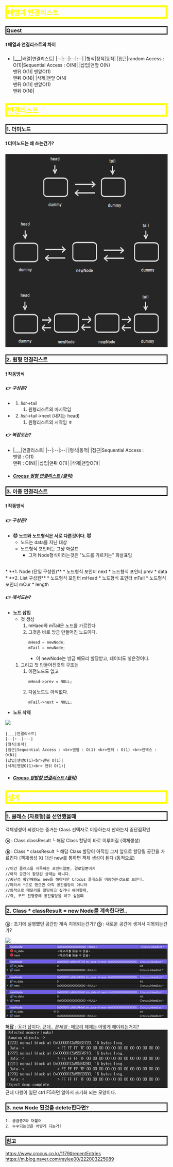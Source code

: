 <style>
.imgOption{
    display:flex;
    justify-content:center;
    align-items:center;
    height: 600px; 
}

.inverse {
    filter : invert(85%);
}

h2{
    font-weight :bold;
    border : 6px solid yellow;
    color : yellow !important;
}
h3 {
    font-weight :bold;
    border : 3px solid ;
}
</style>

<!--##### 👉 트로미노란? -->

## 배열과 연결리스트
### Quest
#### ❗ 배열과 연결리스트의 차이
*
    |___|배열|연결리스트|
    |--|:--|:--|:--|
    |형식|정적|동적|
    |접근|random Access : O(1)|Sequential Access : O(N)|
    |삽입|맨앞 O(N)<br>맨뒤 O(1)| 맨앞O(1) <br> 맨뒤 O(N)|
    |삭제|맨앞 O(N)<br>맨뒤 O(1)| 맨앞O(1) <br> 맨뒤 O(N)|

## 연결리스트 
### 1. 더미노드
#### ❗ 더미노드는 왜 쓰는건가?
<img class="imgOption inverse" src="2022-02-27-16-56-28.png">

### 2. 원형 연결리스트
#### ❗ 작동방식
##### 👉 구성은?
* 1. _*list*_->tail
     1. 원형리스트의 마지막임
* 2. _*list*_->tail->next (내지는 head)
     1. 원형리스트의 시작임 
ㅎ
##### 👉 복잡도는?
*
    |___|연결리스트|
    |--|:--|:--|
    |형식|동적|
    |접근|Sequential Access : <br>맨앞 : O(1) <br>맨뒤 : O(N)|
    |삽입|맨뒤 O(1)|
    |삭제|맨앞O(1)|

* ##### [Crocus 원형 연결리스트 (클릭)](C:/Users/offic/source/repos/CrocusClassPractice_연결리스트_1/CrocusClassPractice_연결리스트_1/CircuitLinkedList.cpp)

### 3. 이중 연결리스트
#### ❗ 작동방식
##### 👉 구성은?
* **😈 노드와 노드형식은 서로 다른것이다. 😈**
  * 노드는 data를 지닌 대상
  * 노드형식 포인터는 그냥 화살표
    * 그저 Node형식이라는것은 "노드를 가르키는" 화살표임
<br>
* **1. Node (단일 구성원)**
  * 노드형식 포인터 next
  * 노드형식 포인터 prev
  * data
* **2. List 구성원**
  * 노드형식 포인터 mHead
  * 노드형식 포인터 mTail
  * 노드형식 포인터 mCur
  * length

##### 👉 매서드는?
* **노드 삽입**
  * 첫 생성
    1. mHaed와 mTail은 노드를 가르킨다
    2. 그것은 바로 방금 만들어진 노드이다.
        ```cpp
        mHead = newNode;
        mTail = newNode;
        ```
        * 이 newNode는 방금 메모리 할당받고, 데이터도 넣은것이다.
   1. 그리고 첫 만들어진것의 구조는
      1. 이전노드도 없고
            ```
            mHead->prev = NULL;
            ```
      2. 다음노드도 아직없다.
            ```
		    mTail->next = NULL;
            ```
* **노드 삭제**
<img src="https://media.giphy.com/media/4XHpEaUrDjwVpin4IV/giphy.gif">

    |___|연결리스트|
    |--|:--|:--|
    |형식|동적|
    |접근|Sequential Access : <br>맨앞 : O(1) <br>맨뒤 : O(1) <br>인덱스 : O(N)|
    |삽입|맨앞O(1)<br>맨뒤 O(1)|
    |삭제|맨앞O(1)<br> 맨뒤 O(1)|

* ##### [Crocus 양방향 연결리스트 (클릭)](C:/Users/offic/source/repos/CrocusClassPractice_연결리스트_2/CrocusClassPractice_연결리스트_2/D_List.cpp)

## 설계
### 1. 클래스 (자료형)을 선언했을때
객체생성이 되었다는 증거는 Class 선택자로 이동하는지 안하는지 중단점확인

**ⓐ** : Class classResult
└ 해답 Class 할당이 바로 이루어짐 (객체생성)
				
**ⓑ** : Class * classResult
└ 해답 Class 할당이 아직임 그저 앞으로 할당될 공간을 가르킨다 (객체생성 X) 대신 new를 통하면 객체 생성이 된다 (동적으로)
```
//이건 클래스를 지목하는 포인터일뿐, 경로일뿐이지
//아직 공간이 할당된 상태는 아니다.
//중단점 확인해봐도 new를 해야지만 Crocus 클래스를 이동하는것으로 보인다.
//따라서 *으로 했으면 아직 공간할당이 아니라
//동적으로 메모리를 할당하고 싶거나 해야할때,
//즉, 코드 진행중에 공간할당을 하고 싶을떄
```
### 2. Class * classResult = new Node를 계속한다면.. 
**ⓐ** :  초기에 실행했던 공간만 계속 지목되는건가?
**ⓑ** :  새로운 공간에 생겨서 지목되는건가?

![](2022-01-15-00-03-06.png)
![](2022-01-15-00-06-39.png)

**해답** : ⓑ가 답이다. 근데..
*문제점* : 메모리 헤제는 어떻게 해야되는거지?
![](2022-01-15-00-24-04.png)
근데 다행이 일단 ctrl F5하면 알아서 초기화 되는 모양이다.

### 3. new Node 된것을 delete한다면?
	1. 궁금증2와 더불어 
	2. 누수되는것은 어떻게 되는거?


### 참고
https://www.crocus.co.kr/1179#recentEntries
https://m.blog.naver.com/raylee00/222003225089